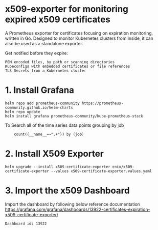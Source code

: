 # x509-exporter for monitoring expired x509 certificates  

A Prometheus exporter for certificates focusing on expiration monitoring, written in Go. Designed to monitor Kubernetes clusters from inside, it can also be used as a standalone exporter.

Get notified before they expire:

    PEM encoded files, by path or scanning directories
    Kubeconfigs with embedded certificates or file references
    TLS Secrets from a Kubernetes cluster

# 1. Install Grafana  

    helm repo add prometheus-community https://prometheus-community.github.io/helm-charts
    helm repo update
    helm install grafana prometheus-community/kube-prometheus-stack

To Search all of the time series data points grouping by job  

        count({__name__=~".+"}) by (job)

# 2. Install X509 Exporter  

    helm upgrade --install x509-certificate-exporter enix/x509-certificate-exporter --values x509-certificate-exporter.values.yaml

# 3. Import the x509 Dashboard  

Import the dashboard by following below reference documentation
    https://grafana.com/grafana/dashboards/13922-certificates-expiration-x509-certificate-exporter/

    Dashboard id: 13922